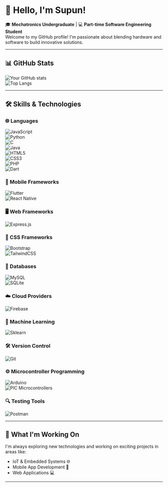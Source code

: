 
<!--
**SupunNarangoda/SupunNarangoda** is a ✨ _special_ ✨ repository because its `README.md` (this file) appears on your GitHub profile.

Here are some ideas to get you started:

- 🔭 I’m currently working on ...
- 🌱 I’m currently learning ...
- 👯 I’m looking to collaborate on ...
- 🤔 I’m looking for help with ...
- 💬 Ask me about ...
- 📫 How to reach me: ...
- 😄 Pronouns: ...
- ⚡ Fun fact: ...
-->
# 👋 Hello, I'm Supun!

🎓 **Mechatronics Undergraduate** | 💻 **Part-time Software Engineering Student**  
Welcome to my GitHub profile! I'm passionate about blending hardware and software to build innovative solutions.

---

## 📊 GitHub Stats
![Your GitHub stats](https://github-readme-stats.vercel.app/api?username=SupunNarangoda&show_icons=true&theme=radical)  
![Top Langs](https://github-readme-stats.vercel.app/api/top-langs/?username=SupunNarangoda&layout=compact&theme=radical)  

---

## 🛠️ Skills & Technologies

### 🌐 Languages
![JavaScript](https://img.shields.io/badge/JavaScript-F7DF1E?style=for-the-badge&logo=javascript&logoColor=black)  
![Python](https://img.shields.io/badge/Python-3776AB?style=for-the-badge&logo=python&logoColor=white)  
![C](https://img.shields.io/badge/C-A8B9CC?style=for-the-badge&logo=c&logoColor=white)  
![Java](https://img.shields.io/badge/Java-ED8B00?style=for-the-badge&logo=java&logoColor=white)  
![HTML5](https://img.shields.io/badge/HTML5-E34F26?style=for-the-badge&logo=html5&logoColor=white)  
![CSS3](https://img.shields.io/badge/CSS3-1572B6?style=for-the-badge&logo=css3&logoColor=white)  
![PHP](https://img.shields.io/badge/PHP-777BB4?style=for-the-badge&logo=php&logoColor=white)  
![Dart](https://img.shields.io/badge/Dart-0175C2?style=for-the-badge&logo=dart&logoColor=white)

### 📱 Mobile Frameworks
![Flutter](https://img.shields.io/badge/Flutter-02569B?style=for-the-badge&logo=flutter&logoColor=white)  
![React Native](https://img.shields.io/badge/React_Native-20232A?style=for-the-badge&logo=react&logoColor=61DAFB)

### 🖥️ Web Frameworks
![Express.js](https://img.shields.io/badge/Express.js-000000?style=for-the-badge&logo=express&logoColor=white)

### 🎨 CSS Frameworks
![Bootstrap](https://img.shields.io/badge/Bootstrap-563D7C?style=for-the-badge&logo=bootstrap&logoColor=white)  
![TailwindCSS](https://img.shields.io/badge/TailwindCSS-38B2AC?style=for-the-badge&logo=tailwind-css&logoColor=white)

### 💾 Databases
![MySQL](https://img.shields.io/badge/MySQL-4479A1?style=for-the-badge&logo=mysql&logoColor=white)  
![SQLite](https://img.shields.io/badge/SQLite-003B57?style=for-the-badge&logo=sqlite&logoColor=white)

### ☁️ Cloud Providers
![Firebase](https://img.shields.io/badge/Firebase-FFCA28?style=for-the-badge&logo=firebase&logoColor=black)

### 🤖 Machine Learning
![Sklearn](https://img.shields.io/badge/Sklearn-F7931E?style=for-the-badge&logo=scikit-learn&logoColor=white)

### 🛠️ Version Control
![Git](https://img.shields.io/badge/Git-F05032?style=for-the-badge&logo=git&logoColor=white)

### ⚙️ Microcontroller Programming
![Arduino](https://img.shields.io/badge/Arduino-00979D?style=for-the-badge&logo=arduino&logoColor=white)  
![PIC Microcontrollers](https://img.shields.io/badge/PIC-000000?style=for-the-badge&logoColor=white)

### 🔍 Testing Tools
![Postman](https://img.shields.io/badge/Postman-FF6C37?style=for-the-badge&logo=postman&logoColor=white)

---

## 🚀 What I'm Working On
I'm always exploring new technologies and working on exciting projects in areas like:  
- IoT & Embedded Systems 🌐  
- Mobile App Development 📱  
- Web Applications 💻  


---


